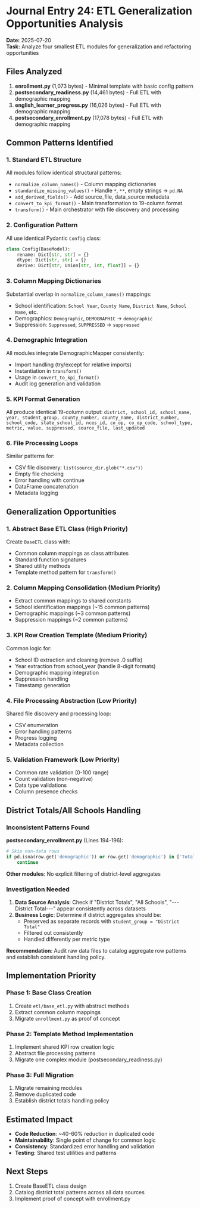 # Journal Entry 24: ETL Generalization Opportunities Analysis

**Date:** 2025-07-20  
**Task:** Analyze four smallest ETL modules for generalization and refactoring opportunities

## Files Analyzed

1. **enrollment.py** (1,073 bytes) - Minimal template with basic config pattern
2. **postsecondary_readiness.py** (14,461 bytes) - Full ETL with demographic mapping
3. **english_learner_progress.py** (16,026 bytes) - Full ETL with demographic mapping  
4. **postsecondary_enrollment.py** (17,078 bytes) - Full ETL with demographic mapping

## Common Patterns Identified

### 1. Standard ETL Structure
All modules follow identical structural patterns:
- `normalize_column_names()` - Column mapping dictionaries
- `standardize_missing_values()` - Handle `*`, `**`, empty strings → `pd.NA`
- `add_derived_fields()` - Add source_file, data_source metadata
 - `convert_to_kpi_format()` - Main transformation to 19-column format
- `transform()` - Main orchestrator with file discovery and processing

### 2. Configuration Pattern
All use identical Pydantic `Config` class:
```python
class Config(BaseModel):
    rename: Dict[str, str] = {}
    dtype: Dict[str, str] = {}
    derive: Dict[str, Union[str, int, float]] = {}
```

### 3. Column Mapping Dictionaries
Substantial overlap in `normalize_column_names()` mappings:
- School identification: `School Year`, `County Name`, `District Name`, `School Name`, etc.
- Demographics: `Demographic`, `DEMOGRAPHIC` → `demographic`
- Suppression: `Suppressed`, `SUPPRESSED` → `suppressed`

### 4. Demographic Integration
All modules integrate DemographicMapper consistently:
- Import handling (try/except for relative imports)
- Instantiation in `transform()`
- Usage in `convert_to_kpi_format()`
- Audit log generation and validation

### 5. KPI Format Generation
All produce identical 19-column output:
`district, school_id, school_name, year, student_group, county_number, county_name, district_number, school_code, state_school_id, nces_id, co_op, co_op_code, school_type, metric, value, suppressed, source_file, last_updated`

### 6. File Processing Loops
Similar patterns for:
- CSV file discovery: `list(source_dir.glob("*.csv"))`
- Empty file checking
- Error handling with continue
- DataFrame concatenation
- Metadata logging

## Generalization Opportunities

### 1. **Abstract Base ETL Class** (High Priority)
Create `BaseETL` class with:
- Common column mappings as class attributes
- Standard function signatures
- Shared utility methods
- Template method pattern for `transform()`

### 2. **Column Mapping Consolidation** (Medium Priority)
- Extract common mappings to shared constants
- School identification mappings (~15 common patterns)
- Demographic mappings (~3 common patterns)
- Suppression mappings (~2 common patterns)

### 3. **KPI Row Creation Template** (Medium Priority)
Common logic for:
- School ID extraction and cleaning (remove .0 suffix)
- Year extraction from school_year (handle 8-digit formats)
- Demographic mapping integration
- Suppression handling
- Timestamp generation

### 4. **File Processing Abstraction** (Low Priority)
Shared file discovery and processing loop:
- CSV enumeration
- Error handling patterns
- Progress logging
- Metadata collection

### 5. **Validation Framework** (Low Priority)
- Common rate validation (0-100 range)
- Count validation (non-negative)
- Data type validations
- Column presence checks

## District Totals/All Schools Handling

### Inconsistent Patterns Found

**postsecondary_enrollment.py** (Lines 194-196):
```python
# Skip non-data rows 
if pd.isna(row.get('demographic')) or row.get('demographic') in ['Total Events', '---District Total---']:
    continue
```

**Other modules**: No explicit filtering of district-level aggregates

### Investigation Needed
1. **Data Source Analysis**: Check if "District Totals", "All Schools", "---District Total---" appear consistently across datasets
2. **Business Logic**: Determine if district aggregates should be:
   - Preserved as separate records with `student_group = "District Total"`
   - Filtered out consistently
   - Handled differently per metric type

**Recommendation**: Audit raw data files to catalog aggregate row patterns and establish consistent handling policy.

## Implementation Priority

### Phase 1: Base Class Creation
1. Create `etl/base_etl.py` with abstract methods
2. Extract common column mappings
3. Migrate `enrollment.py` as proof of concept

### Phase 2: Template Method Implementation  
1. Implement shared KPI row creation logic
2. Abstract file processing patterns
3. Migrate one complex module (postsecondary_readiness.py)

### Phase 3: Full Migration
1. Migrate remaining modules
2. Remove duplicated code
3. Establish district totals handling policy

## Estimated Impact
- **Code Reduction**: ~40-60% reduction in duplicated code
- **Maintainability**: Single point of change for common logic
- **Consistency**: Standardized error handling and validation
- **Testing**: Shared test utilities and patterns

## Next Steps
1. Create BaseETL class design
2. Catalog district total patterns across all data sources
3. Implement proof of concept with enrollment.py